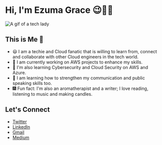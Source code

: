 # **Hi, I'm Ezuma Grace** 😉👩‍💻

<!--
**NazaGrace/NazaGrace** is a ✨ _special_ ✨ repository because its `README.md` (this file) appears on your GitHub profile.-->


![A gif of a tech lady](https://media.giphy.com/media/wr82LOt9GX2RXc5Zf2/giphy.gif)

## **This is Me** 🍁
+ 😃 I am a techie and Cloud fanatic that is willing to learn from, connect and collaborate with other Cloud engineers in the tech world.
+ 🦺 I am currently working on AWS projects to enhance my skills.
+ 🧧 I'm also learning Cybersecurity and Cloud Security on AWS and Azure.
+ 🎤 I am learning how to strengthen my communication and public speaking skills too.
+ 🎆 Fun fact: I'm also an aromatherapist and a writer; I love reading, listening to music and making candles.

## **Let's Connect**
- [Twitter](https://twitter.com/home)
- [LinkedIn](https://www.linkedin.com/in/ezuma-grace-53753a214)
- [Gmail](mailto:nazagrace2952@gmail.com)
- [Medium](https://medium.com/@qwinnazagrace)
